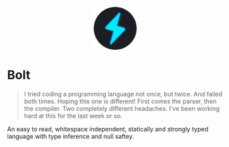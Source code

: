 <div align="center">
  <img src="images/logo.png" width="100">
</div>

# Bolt
> I tried coding a programming language not once, but twice. And failed both times. Hoping this one is different! First comes the parser, then the compiler. Two completely different headaches. I've been working hard at this for the last week or so.

An easy to read, whitespace independent, statically and strongly typed language with type inference and null saftey.